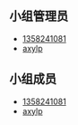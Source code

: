 ## 小组管理员

- [1358241081](https://github.com/1358241081)
- [axylp](https://github.com/axylp)

## 小组成员

- [1358241081](https://github.com/1358241081)
- [axylp](https://github.com/axylp)